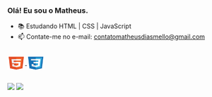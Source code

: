 ### Olá! Eu sou o Matheus.

- 📚 Estudando HTML | CSS | JavaScript
- 📫 Contate-me no e-mail: contatomatheusdiasmello@gmail.com

<div align="center">
  <a href="https://github.com/mThsdias">
</div>

<div style="display: inline_block"><br> 
  <img align="center" alt="Rafa-HTML" height="30" width="40" src="https://raw.githubusercontent.com/devicons/devicon/master/icons/html5/html5-original.svg">
  <img align="center" alt="Rafa-CSS" height="30" width="40" src="https://raw.githubusercontent.com/devicons/devicon/master/icons/css3/css3-original.svg">
</div>
  
  ##
 
<div> 
  <a href = "mailto:contatomatheusdiasmello@gmail.com"><img src="https://img.shields.io/badge/-Gmail-%23333?style=for-the-badge&logo=gmail&logoColor=white" target="_blank"></a>
<a href="https://www.linkedin.com/in/matheusdiasmello/" target="_blank"><img src="https://img.shields.io/badge/-LinkedIn-%230077B5?style=for-the-badge&logo=linkedin&logoColor=white"</a>
  
</div>

